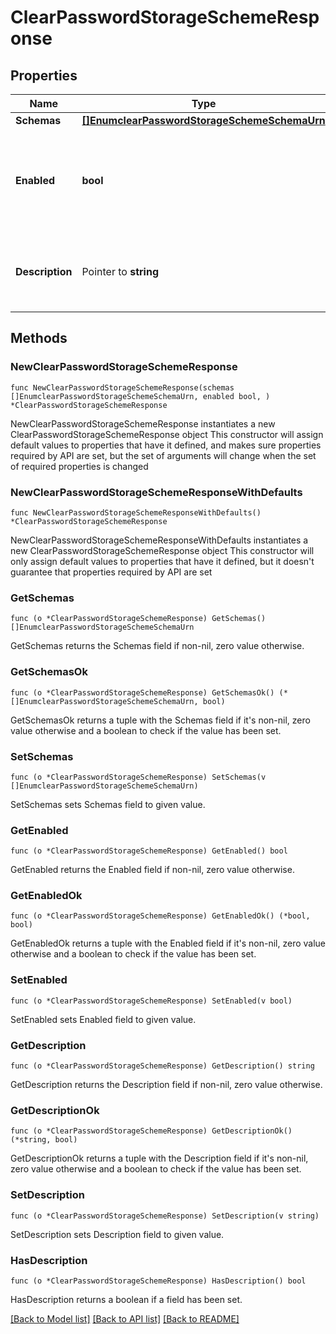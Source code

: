 # ClearPasswordStorageSchemeResponse

## Properties

Name | Type | Description | Notes
------------ | ------------- | ------------- | -------------
**Schemas** | [**[]EnumclearPasswordStorageSchemeSchemaUrn**](EnumclearPasswordStorageSchemeSchemaUrn.md) |  | 
**Enabled** | **bool** | Indicates whether the Clear Password Storage Scheme is enabled for use. | 
**Description** | Pointer to **string** | A description for this Password Storage Scheme | [optional] 

## Methods

### NewClearPasswordStorageSchemeResponse

`func NewClearPasswordStorageSchemeResponse(schemas []EnumclearPasswordStorageSchemeSchemaUrn, enabled bool, ) *ClearPasswordStorageSchemeResponse`

NewClearPasswordStorageSchemeResponse instantiates a new ClearPasswordStorageSchemeResponse object
This constructor will assign default values to properties that have it defined,
and makes sure properties required by API are set, but the set of arguments
will change when the set of required properties is changed

### NewClearPasswordStorageSchemeResponseWithDefaults

`func NewClearPasswordStorageSchemeResponseWithDefaults() *ClearPasswordStorageSchemeResponse`

NewClearPasswordStorageSchemeResponseWithDefaults instantiates a new ClearPasswordStorageSchemeResponse object
This constructor will only assign default values to properties that have it defined,
but it doesn't guarantee that properties required by API are set

### GetSchemas

`func (o *ClearPasswordStorageSchemeResponse) GetSchemas() []EnumclearPasswordStorageSchemeSchemaUrn`

GetSchemas returns the Schemas field if non-nil, zero value otherwise.

### GetSchemasOk

`func (o *ClearPasswordStorageSchemeResponse) GetSchemasOk() (*[]EnumclearPasswordStorageSchemeSchemaUrn, bool)`

GetSchemasOk returns a tuple with the Schemas field if it's non-nil, zero value otherwise
and a boolean to check if the value has been set.

### SetSchemas

`func (o *ClearPasswordStorageSchemeResponse) SetSchemas(v []EnumclearPasswordStorageSchemeSchemaUrn)`

SetSchemas sets Schemas field to given value.


### GetEnabled

`func (o *ClearPasswordStorageSchemeResponse) GetEnabled() bool`

GetEnabled returns the Enabled field if non-nil, zero value otherwise.

### GetEnabledOk

`func (o *ClearPasswordStorageSchemeResponse) GetEnabledOk() (*bool, bool)`

GetEnabledOk returns a tuple with the Enabled field if it's non-nil, zero value otherwise
and a boolean to check if the value has been set.

### SetEnabled

`func (o *ClearPasswordStorageSchemeResponse) SetEnabled(v bool)`

SetEnabled sets Enabled field to given value.


### GetDescription

`func (o *ClearPasswordStorageSchemeResponse) GetDescription() string`

GetDescription returns the Description field if non-nil, zero value otherwise.

### GetDescriptionOk

`func (o *ClearPasswordStorageSchemeResponse) GetDescriptionOk() (*string, bool)`

GetDescriptionOk returns a tuple with the Description field if it's non-nil, zero value otherwise
and a boolean to check if the value has been set.

### SetDescription

`func (o *ClearPasswordStorageSchemeResponse) SetDescription(v string)`

SetDescription sets Description field to given value.

### HasDescription

`func (o *ClearPasswordStorageSchemeResponse) HasDescription() bool`

HasDescription returns a boolean if a field has been set.


[[Back to Model list]](../README.md#documentation-for-models) [[Back to API list]](../README.md#documentation-for-api-endpoints) [[Back to README]](../README.md)


